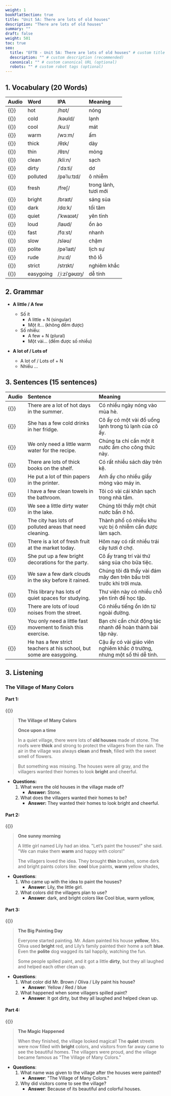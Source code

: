 ```yaml
---
weight: 1
bookFlatSection: true
title: "Unit 5A: There are lots of old houses"
description: "There are lots of old houses"
summary: ""
draft: false
weight: 501
toc: true
seo:
  title: "EFTB - Unit 5A: There are lots of old houses" # custom title (optional)
  description: "" # custom description (recommended)
  canonical: "" # custom canonical URL (optional)
  robots: "" # custom robot tags (optional)
---
```


## 1. Vocabulary (20 Words)

| Audio                                                               | Word      | IPA           | Meaning     |
|:--------------------------------------------------------------------|:----------|:--------------|:------------|
| {{<audio-player src="audio/unit5a/vocabularies/00_hot.wav">}}       | hot       | /hɒt/         | nóng        |
| {{<audio-player src="audio/unit5a/vocabularies/01_cold.wav">}}      | cold      | /kəʊld/       | lạnh        |
| {{<audio-player src="audio/unit5a/vocabularies/02_cool.wav">}}      | cool      | /kuːl/        | mát         |
| {{<audio-player src="audio/unit5a/vocabularies/03_warm.wav">}}      | warm      | /wɔːm/        | ấm          |
| {{<audio-player src="audio/unit5a/vocabularies/04_thick.wav">}}     | thick     | /θɪk/         | dày         |
| {{<audio-player src="audio/unit5a/vocabularies/05_thin.wav">}}      | thin      | /θɪn/         | mỏng        |
| {{<audio-player src="audio/unit5a/vocabularies/06_clean.wav">}}     | clean     | /kliːn/       | sạch        |
| {{<audio-player src="audio/unit5a/vocabularies/07_dirty.wav">}}     | dirty     | /ˈdɜːti/      | dơ          |
| {{<audio-player src="audio/unit5a/vocabularies/08_polluted.wav">}}  | polluted  | /pəˈluːtɪd/   | ô nhiễm     |
| {{<audio-player src="audio/unit5a/vocabularies/09_fresh.wav">}}     | fresh     | /freʃ/        | trong lành, <br> tươi mới |
| {{<audio-player src="audio/unit5a/vocabularies/10_bright.wav">}}    | bright    | /braɪt/       | sáng sủa    |
| {{<audio-player src="audio/unit5a/vocabularies/11_dark.wav">}}      | dark      | /dɑːk/        | tối tăm     |
| {{<audio-player src="audio/unit5a/vocabularies/12_quiet.wav">}}     | quiet     | /ˈkwaɪət/     | yên tĩnh    |
| {{<audio-player src="audio/unit5a/vocabularies/13_loud.wav">}}      | loud      | /laʊd/        | ồn ào       |
| {{<audio-player src="audio/unit5a/vocabularies/14_fast.wav">}}      | fast      | /fɑːst/       | nhanh       |
| {{<audio-player src="audio/unit5a/vocabularies/15_slow.wav">}}      | slow      | /sləʊ/        | chậm        |
| {{<audio-player src="audio/unit5a/vocabularies/16_polite.wav">}}    | polite    | /pəˈlaɪt/     | lịch sự     |
| {{<audio-player src="audio/unit5a/vocabularies/17_rude.wav">}}      | rude      | /ruːd/        | thô lỗ      |
| {{<audio-player src="audio/unit5a/vocabularies/18_strict.wav">}}    | strict    | /strɪkt/      | nghiêm khắc |
| {{<audio-player src="audio/unit5a/vocabularies/19_easygoing.wav">}} | easygoing | /ˌiːziˈɡəʊɪŋ/ | dễ tính     |

## 2. Grammar

* **A little / A few**
  - Số ít
    + A little + N (singular)
    + Một ít… (không đếm được)
  - Số nhiều:
    + A few + N (plural)
    + Một vài… (đếm được số nhiều)

* **A lot of / Lots of**
  - A lot of / Lots of + N
  - Nhiều ...



## 3. Sentences (15 sentences)

| Audio                                                                                                                    | Sentence                                                            | Meaning                                                                 |
|:-------------------------------------------------------------------------------------------------------------------------|:--------------------------------------------------------------------|:------------------------------------------------------------------------|
| {{<audio-player src="audio/unit5a/sentences/00_There_are_a_lot_of_hot_days_in_the_summer.wav">}}                         | There are a lot of hot days in the summer.                          | Có nhiều ngày nóng vào mùa hè.                                          |
| {{<audio-player src="audio/unit5a/sentences/01_She_has_a_few_cold_drinks_in_her_fridge.wav">}}                           | She has a few cold drinks in her fridge.                            | Cô ấy có một vài đồ uống lạnh trong tủ lạnh của cô ấy.                  |
| {{<audio-player src="audio/unit5a/sentences/02_We_only_need_a_little_warm_water_for_the_recipe.wav">}}                   | We only need a little warm water for the recipe.                    | Chúng ta chỉ cần một ít nước ấm cho công thức này.                      |
| {{<audio-player src="audio/unit5a/sentences/03_There_are_lots_of_thick_books_on_the_shelf.wav">}}                        | There are lots of thick books on the shelf.                         | Có rất nhiều sách dày trên kệ.                                          |
| {{<audio-player src="audio/unit5a/sentences/04_He_put_a_lot_of_thin_papers_in_the_printer.wav">}}                        | He put a lot of thin papers in the printer.                         | Anh ấy cho nhiều giấy mỏng vào máy in.                                  |
| {{<audio-player src="audio/unit5a/sentences/05_I_have_a_few_clean_towels_in_the_bathroom.wav">}}                         | I have a few clean towels in the bathroom.                          | Tôi có vài cái khăn sạch trong nhà tắm.                                 |
| {{<audio-player src="audio/unit5a/sentences/06_We_see_a_little_dirty_water_in_the_lake.wav">}}                           | We see a little dirty water in the lake.                            | Chúng tôi thấy một chút nước bẩn ở hồ.                                  |
| {{<audio-player src="audio/unit5a/sentences/07_The_city_has_lots_of_polluted_areas_that_need_cleaning.wav">}}            | The city has lots of polluted areas that need cleaning.             | Thành phố có nhiều khu vực bị ô nhiễm cần được làm sạch.                |
| {{<audio-player src="audio/unit5a/sentences/08_There_is_a_lot_of_fresh_fruit_at_the_market_today.wav">}}                 | There is a lot of fresh fruit at the market today.                  | Hôm nay có rất nhiều trái cây tươi ở chợ.                               |
| {{<audio-player src="audio/unit5a/sentences/09_She_put_up_a_few_bright_decorations_for_the_party.wav">}}                 | She put up a few bright decorations for the party.                  | Cô ấy trang trí vài thứ sáng sủa cho bữa tiệc.                          |
| {{<audio-player src="audio/unit5a/sentences/10_We_saw_a_few_dark_clouds_in_the_sky_before_it_rained.wav">}}              | We saw a few dark clouds in the sky before it rained.               | Chúng tôi đã thấy vài đám mây đen trên bầu trời trước khi trời mưa.     |
| {{<audio-player src="audio/unit5a/sentences/11_This_library_has_lots_of_quiet_spaces_for_studying.wav">}}                | This library has lots of quiet spaces for studying.                 | Thư viện này có nhiều chỗ yên tĩnh để học tập.                          |
| {{<audio-player src="audio/unit5a/sentences/12_There_are_lots_of_loud_noises_from_the_street.wav">}}                     | There are lots of loud noises from the street.                      | Có nhiều tiếng ồn lớn từ ngoài đường.                                   |
| {{<audio-player src="audio/unit5a/sentences/13_You_only_need_a_little_fast_movement_to_finish_this_exercise.wav">}}      | You only need a little fast movement to finish this exercise.       | Bạn chỉ cần chút động tác nhanh để hoàn thành bài tập này.              |
| {{<audio-player src="audio/unit5a/sentences/14_He_has_a_few_strict_teachers_at_his_school_but_some_are_easygoing.wav">}} | He has a few strict teachers at his school, but some are easygoing. | Cậu ấy có vài giáo viên nghiêm khắc ở trường, nhưng một số thì dễ tính. |

## 3. Listening

### The Village of Many Colors

#### Part 1:
{{<audio-with-controls src="audio/unit5a/listening/part1.wav">}}
> **The Village of Many Colors**
> 
> **Once upon a time**
>
> In a quiet village, there were lots of **old houses** made of stone. The roofs were **thick** and strong to protect the villagers from the rain. The air in the village was always **clean** and **fresh**, filled with the sweet smell of flowers.

> But something was missing. The houses were all gray, and the villagers wanted their homes to look **bright** and cheerful.

- **Questions:**
  1. What were the old houses in the village made of?
      * **Answer:** Stone.
  2. What does the villagers wanted their homes to be?
      * **Answer:** They wanted their homes to look bright and cheerful.

#### Part 2:
{{<audio-with-controls src="audio/unit5a/listening/part2.wav">}}

> **One sunny morning**
> 
> A little girl named Lily had an idea. "Let’s paint the houses!" she said. "We can make them **warm** and happy with colors!"
>
> The villagers loved the idea. They brought **thin** brushes, some dark and bright paints colors like: **cool** blue paints, **warm** yellow shades,

* **Questions**:
  1.  Who came up with the idea to paint the houses?
      * **Answer**: Lily, the little girl.
  2. What colors did the villagers plan to use?
      * **Answer**: dark, and bright colors like Cool blue, warm yellow,


#### Part 3:
{{<audio-with-controls src="audio/unit5a/listening/part3.wav">}}

> **The Big Painting Day**
> 
> Everyone started painting. Mr. Adam painted his house **yellow**, Mrs. Oliva used **bright** red, and Lily’s family painted their home a soft **blue**. Even the **polite** dog wagged its tail happily, watching the fun.
>
> Some people spilled paint, and it got a little **dirty**, but they all laughed and helped each other clean up.

* **Questions**:
  1. What color did Mr. Brown / Oliva / Lily paint his house? 
      * **Answer**: Yellow / Red / blue 
  2. What happened when some villagers spilled paint?
      * **Answer**: It got dirty, but they all laughed and helped clean up.


#### Part 4:
{{<audio-with-controls src="audio/unit5a/listening/part4.wav">}}
> **The Magic Happened**
> 
> When they finished, the village looked magical! The **quiet** streets were now filled with **bright** colors, and visitors from far away came to see the beautiful homes. The villagers were proud, and the village became famous as "The Village of Many Colors."

* **Questions**:
  1. What name was given to the village after the houses were painted?
      * **Answer**: "The Village of Many Colors."
  2. Why did visitors come to see the village?
      * **Answer**: Because of its beautiful and colorful houses.
